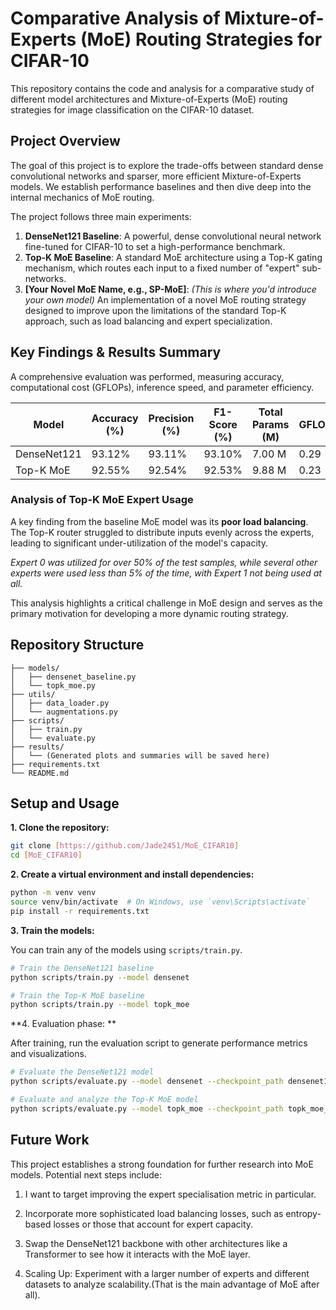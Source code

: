 # Comparative Analysis of Mixture-of-Experts (MoE) Routing Strategies for CIFAR-10

This repository contains the code and analysis for a comparative study of different model architectures and Mixture-of-Experts (MoE) routing strategies for image classification on the CIFAR-10 dataset.

## Project Overview

The goal of this project is to explore the trade-offs between standard dense convolutional networks and sparser, more efficient Mixture-of-Experts models. We establish performance baselines and then dive deep into the internal mechanics of MoE routing.

The project follows three main experiments:
1.  **DenseNet121 Baseline**: A powerful, dense convolutional neural network fine-tuned for CIFAR-10 to set a high-performance benchmark.
2.  **Top-K MoE Baseline**: A standard MoE architecture using a Top-K gating mechanism, which routes each input to a fixed number of "expert" sub-networks.
3.  **[Your Novel MoE Name, e.g., SP-MoE]**: *(This is where you'd introduce your own model)* An implementation of a novel MoE routing strategy designed to improve upon the limitations of the standard Top-K approach, such as load balancing and expert specialization.

## Key Findings & Results Summary

A comprehensive evaluation was performed, measuring accuracy, computational cost (GFLOPs), inference speed, and parameter efficiency.

| Model              | Accuracy (%) | Precision (%) | F1-Score (%) | Total Params (M) | GFLOPs | Avg Inference (ms) |
| ------------------ | ------------ | ------------- | ------------ | ---------------- | ------ | ------------------ |
| DenseNet121        | 93.12%       | 93.11%        | 93.10%       | 7.00 M           | 0.29   | 39.15 ms           |
| Top-K MoE          | 92.55%       | 92.54%        | 92.53%       | 9.88 M           | 0.23   | 43.47 ms           |

### Analysis of Top-K MoE Expert Usage

A key finding from the baseline MoE model was its **poor load balancing**. The Top-K router struggled to distribute inputs evenly across the experts, leading to significant under-utilization of the model's capacity.

*Expert 0 was utilized for over 50% of the test samples, while several other experts were used less than 5% of the time, with Expert 1 not being used at all.*

This analysis highlights a critical challenge in MoE design and serves as the primary motivation for developing a more dynamic routing strategy.

## Repository Structure

```
├── models/
│   ├── densenet_baseline.py
│   └── topk_moe.py
├── utils/
│   ├── data_loader.py
│   └── augmentations.py
├── scripts/
│   ├── train.py
│   └── evaluate.py
├── results/
│   └── (Generated plots and summaries will be saved here)
├── requirements.txt
└── README.md
```
## Setup and Usage

**1. Clone the repository:**
```bash
git clone [https://github.com/Jade2451/MoE_CIFAR10]
cd [MoE_CIFAR10]
```

**2. Create a virtual environment and install dependencies:**
```bash
python -m venv venv
source venv/bin/activate  # On Windows, use `venv\Scripts\activate`
pip install -r requirements.txt
```

**3. Train the models:**

You can train any of the models using `scripts/train.py`.
```bash
# Train the DenseNet121 baseline
python scripts/train.py --model densenet

# Train the Top-K MoE baseline
python scripts/train.py --model topk_moe
```

**4. Evaluation phase: **

After training, run the evaluation script to generate performance metrics and visualizations.
```bash
# Evaluate the DenseNet121 model
python scripts/evaluate.py --model densenet --checkpoint_path densenet121_cifar10.pth

# Evaluate and analyze the Top-K MoE model
python scripts/evaluate.py --model topk_moe --checkpoint_path topk_moe_baseline.pth
```

## Future Work
This project establishes a strong foundation for further research into MoE models. Potential next steps include:

1. I want to target improving the expert specialisation metric in particular. 

2. Incorporate more sophisticated load balancing losses, such as entropy-based losses or those that account for expert capacity.

3. Swap the DenseNet121 backbone with other architectures like a Transformer to see how it interacts with the MoE layer.

4. Scaling Up: Experiment with a larger number of experts and different datasets to analyze scalability.(That is the main advantage of MoE after all).
